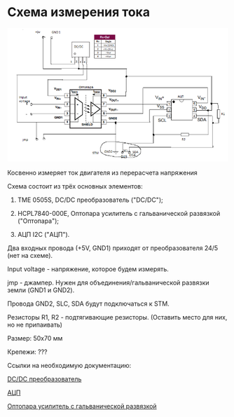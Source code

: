 # Схема измерения тока
<p align="center">
<img src="picture/Current_sensor_circuit.png" width=700/>
</p>

Косвенно измеряет ток двигателя из перерасчета напряжения

Схема состоит из трёх основных элементов: 

1) TME 0505S, DC/DC преобразователь ("DC/DC"); 

2) HCPL7840-000E, Оптопара усилитель с гальванической развязкой ("Оптопара");

3) АЦП I2C ("АЦП").

Два входных провода (+5V, GND1) приходят от преобразователя 24/5 (нет на схеме). 

Input voltage - напряжение, которое будем измерять.

jmp - джампер. Нужен для объединения/гальванической развязки земли (GND1 и GND2).

Провода GND2, SLC, SDA будут подключаться к STM.

Резисторы R1, R2 - подтягивающие резисторы. (Оставить место для них, но не припаивать)

Размер: 50x70 мм

Крепежи: ???

Ссылки на необходимую документацию:

 [DC/DC преобразователь](https://static.chipdip.ru/lib/672/DOC011672083.pdf)

 [АЦП](https://roboparts.ru/upload/iblock/77a/77a9e151265a33f9e7cf682783691282.pdf)

 [Оптопара усилитель с гальванической развязкой](https://static.chipdip.ru/lib/007/DOC013007678.pdf)